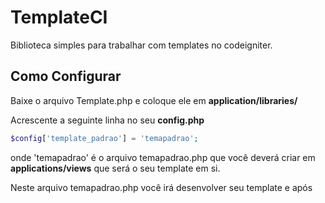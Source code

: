 # TemplateCI
Biblioteca simples para trabalhar com templates no codeigniter.

## Como Configurar

Baixe o arquivo Template.php e coloque ele em **application/libraries/**

Acrescente a seguinte linha no seu **config.php**
```php
$config['template_padrao'] = 'temapadrao';
```
onde 'temapadrao' é o arquivo temapadrao.php que você deverá criar em **applications/views** que será o seu template em si.

Neste arquivo temapadrao.php você irá desenvolver seu template e após

